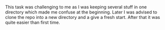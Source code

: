 This task was challenging to me as I was keeping several stuff in one directory which made me confuse at the beginning. Later I was advised to clone the repo into a new directory and a give a fresh start. After that it was quite easier than first time.
